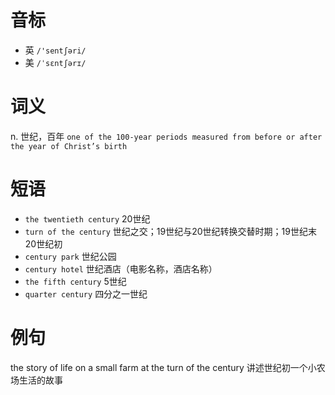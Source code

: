 # 音标

- 英 `/'sentʃəri/`
- 美 `/ˈsɛntʃərɪ/`

# 词义

n. 世纪，百年
`one of the 100-year periods measured from before or after the year of Christ’s birth`

# 短语

- `the twentieth century` 20世纪
- `turn of the century` 世纪之交；19世纪与20世纪转换交替时期；19世纪末20世纪初
- `century park` 世纪公园
- `century hotel` 世纪酒店（电影名称，酒店名称）
- `the fifth century` 5世纪
- `quarter century` 四分之一世纪

# 例句

the story of life on a small farm at the turn of the century
讲述世纪初一个小农场生活的故事


